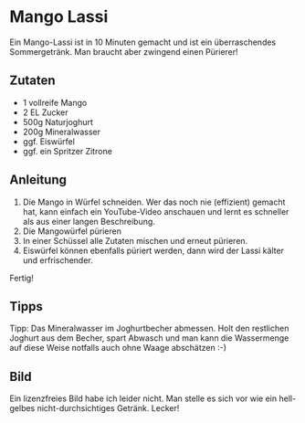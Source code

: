 # Mango Lassi

Ein Mango-Lassi ist in 10 Minuten gemacht und ist ein überraschendes Sommergetränk.
Man braucht aber zwingend einen Pürierer!

## Zutaten

* 1 vollreife Mango
* 2 EL Zucker
* 500g Naturjoghurt
* 200g Mineralwasser
* ggf. Eiswürfel
* ggf. ein Spritzer Zitrone


## Anleitung

1. Die Mango in Würfel schneiden. Wer das noch nie (effizient) gemacht hat, kann einfach ein YouTube-Video anschauen und lernt es schneller als aus einer langen Beschreibung.
2. Die Mangowürfel pürieren
3. In einer Schüssel alle Zutaten mischen und erneut pürieren.
4. Eiswürfel können ebenfalls püriert werden, dann wird der Lassi kälter und erfrischender.

Fertig!


## Tipps

Tipp: Das Mineralwasser im Joghurtbecher abmessen. Holt den restlichen Joghurt aus dem Becher, spart Abwasch und man kann die Wassermenge auf diese Weise notfalls auch ohne Waage abschätzen :-)

## Bild

Ein lizenzfreies Bild habe ich leider nicht. Man stelle es sich vor wie ein hell-gelbes nicht-durchsichtiges Getränk. Lecker!
